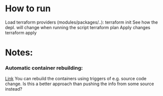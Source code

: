 # How to run
Load terraform providers (modules/packages/..):
    terraform init
See how the depl. will change when running the script
    terraform plan
Apply changes
    terraform apply

# Notes:

### Automatic container rebuilding:
[Link](https://registry.terraform.io/providers/kreuzwerker/docker/latest/docs/resources/image)
You can rebuild the containers using triggers of e.g. source code change.
Is this a better approach than pushing the info from some source instead?